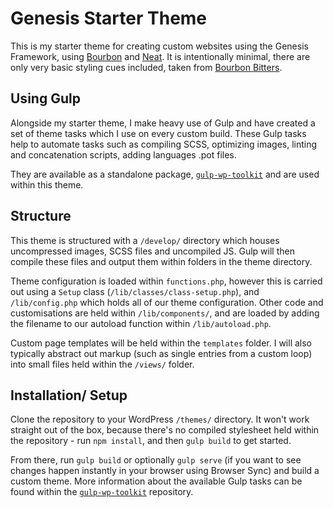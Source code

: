 # Genesis Starter Theme

This is my starter theme for creating custom websites using the Genesis Framework, using [Bourbon](http://bourbon.io/) and [Neat](http://neat.bourbon.io). It is intentionally minimal, there are only very basic styling cues included, taken from [Bourbon Bitters](http://bitters.bourbon.io/). 

## Using Gulp

Alongside my starter theme, I make heavy use of Gulp and have created a set of theme tasks which I use on every custom build. These Gulp tasks help to automate tasks such as compiling SCSS, optimizing images, linting and concatenation scripts, adding languages .pot files.

They are available as a standalone package, [`gulp-wp-toolkit`](https://github.com/craigsimps/gulp-wp-toolkit/) and are used within this theme.


## Structure 

This theme is structured with a `/develop/` directory which houses uncompressed images, SCSS files and uncompiled JS. Gulp will then compile these files and output them within folders in the theme directory.

Theme configuration is loaded within `functions.php`, however this is carried out using a `Setup` class (`/lib/classes/class-setup.php`), and `/lib/config.php` which holds all of our theme configuration. Other code and customisations are held within `/lib/components/`, and are loaded by adding the filename to our autoload function within `/lib/autoload.php`.

Custom page templates will be held within the `templates` folder. I will also typically abstract out markup (such as single entries from a custom loop) into small files held within the `/views/` folder.

## Installation/ Setup

Clone the repository to your WordPress `/themes/` directory. It won't work straight out of the box, because there's no compiled stylesheet held within the repository - run `npm install`, and then `gulp build` to get started.

From there, run `gulp build` or optionally `gulp serve` (if you want to see changes happen instantly in your browser using Browser Sync) and build a custom theme. More information about the available Gulp tasks can be found within the [`gulp-wp-toolkit`](https://github.com/craigsimps/gulp-wp-toolkit/) repository.
